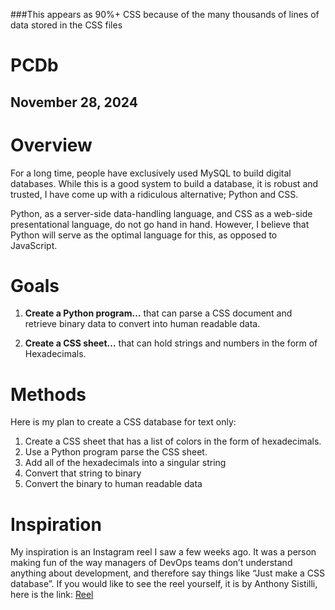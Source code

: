 ###This appears as 90%+ CSS because of the many thousands of lines of data stored in the CSS files

# PCDb

## **November 28, 2024**

# Overview

For a long time, people have exclusively used MySQL to build digital databases. While this is a good system to build a database, it is robust and trusted, I have come up with a ridiculous alternative; Python and CSS.

Python, as a server-side data-handling language, and CSS as a web-side presentational language, do not go hand in hand. However, I believe that Python will serve as the optimal language for this, as opposed to JavaScript.

# Goals

1. **Create a Python program…** that can parse a CSS document and retrieve binary data to convert into human readable data.

2. **Create a CSS sheet…** that can hold strings and numbers in the form of Hexadecimals.

# Methods

Here is my plan to create a CSS database for text only:

1. Create a CSS sheet that has a list of colors in the form of hexadecimals.  
2. Use a Python program parse the CSS sheet.  
3. Add all of the hexadecimals into a singular string  
4. Convert that string to binary  
5. Convert the binary to human readable data

# Inspiration

My inspiration is an Instagram reel I saw a few weeks ago. It was a person making fun of the way managers of DevOps teams don’t understand anything about development, and therefore say things like “Just make a CSS database”. If you would like to see the reel yourself, it is by Anthony Sistilli, here is the link: [Reel](https://www.instagram.com/reel/C9hwaIeASId/?igsh=MTQ5anNkcm12M3dpdA==)
